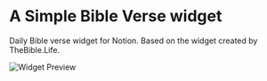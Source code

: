 # A Simple Bible Verse widget
Daily Bible verse widget for Notion. 
Based on the widget created by TheBible.Life.

![Widget Preview](https://github.com/izabelpletsch/notion-dailybibleverse/blob/main/readme.png?raw=true)

